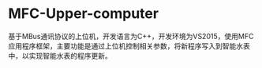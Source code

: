 # MFC-Upper-computer
基于MBus通讯协议的上位机，开发语言为C++，开发环境为VS2015，使用MFC应用程序框架，主要功能是通过上位机控制相关参数，将新程序写入到智能水表中，以实现智能水表的程序更新。
